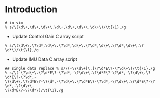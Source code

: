 # Introduction

```SHELL
# in vim
% s/\(\d\+,\d\+,\d\+\.\d\+,\d\+,\d\+\.\d\+\)/\t{\1},/g
```

* Update Control Gain C array script

```SHELL
% s/\(\d\+\.\?\d*,\d\+\.\?\d*,\d\+\.\?\d*,\d\+\.\?\d*,\d\+\.\?\d*\)/\t{\1},/g
```

* Update IMU Data C array script
```SHELL
## single data replace % s/\(-\?\d\+[\.]\?\d*E\?-\?\d\+\)/\t{\1},/g
% s/\(-\?\d\+\.\?\d*E\?-\?\d*,-\?\d\+\.\?\d*E\?-\?\d*,-\?\d\+\.\?\d*E\?-\?\d*,-
\?\d\+\.\?\d*E\?-\?\d*,-\?\d\+\.\?\d*E\?-\?\d*,-\?\d\+\.\?\d*E\?-\?\d*,-\?\d\+\.
\?\d*E\?-\?\d*\)/\t{\1},/g
```
